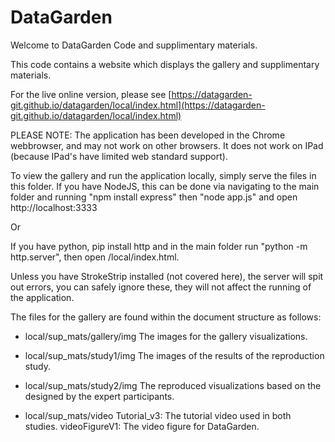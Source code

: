 # DataGarden

Welcome to DataGarden Code and supplimentary materials. 

This code contains a website which displays the gallery and supplimentary materials. 

For the live online version, please see [https://datagarden-git.github.io/datagarden/local/index.html](https://datagarden-git.github.io/datagarden/local/index.html)

PLEASE NOTE: The application has been developed in the Chrome webbrowser, and may not work on other browsers. It does not work on IPad (because IPad's have limited web standard support). 

To view the gallery and run the application locally, simply serve the files in this folder.
If you have NodeJS, this can be done via navigating to the main folder and running "npm install express" then "node app.js" and open http://localhost:3333

Or

If you have python, pip install http and in the main folder run "python -m http.server", then open <yourlocalhost>/local/index.html. 

Unless you have StrokeStrip installed (not covered here), the server will spit out errors, you can safely ignore these, they will not affect the running of the application. 

The files for the gallery are found within the document structure as follows: 

- local/sup_mats/gallery/img
The images for the gallery visualizations.

- local/sup_mats/study1/img
The images of the results of the reproduction study. 

- local/sup_mats/study2/img
The reproduced visualizations based on the designed by the expert participants. 

- local/sup_mats/video
Tutorial_v3: The tutorial video used in both studies. 
videoFigureV1: The video figure for DataGarden. 





